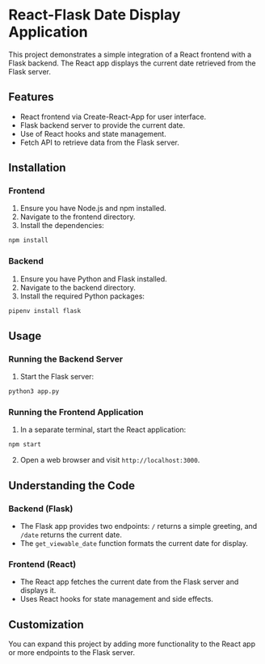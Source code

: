 # React-Flask Date Display Application

This project demonstrates a simple integration of a React frontend with a Flask backend. The React app displays the current date retrieved from the Flask server.

## Features

- React frontend via Create-React-App for user interface.
- Flask backend server to provide the current date.
- Use of React hooks and state management.
- Fetch API to retrieve data from the Flask server.

## Installation

### Frontend

1. Ensure you have Node.js and npm installed.
2. Navigate to the frontend directory.
3. Install the dependencies:

```bash
npm install
```

### Backend

1. Ensure you have Python and Flask installed.
2. Navigate to the backend directory.
3. Install the required Python packages:

```bash
pipenv install flask
```

## Usage

### Running the Backend Server

1. Start the Flask server:

```bash
python3 app.py
```

### Running the Frontend Application

1. In a separate terminal, start the React application:

```bash
npm start
```

2. Open a web browser and visit `http://localhost:3000`.

## Understanding the Code

### Backend (Flask)

- The Flask app provides two endpoints: `/` returns a simple greeting, and `/date` returns the current date.
- The `get_viewable_date` function formats the current date for display.

### Frontend (React)

- The React app fetches the current date from the Flask server and displays it.
- Uses React hooks for state management and side effects.

## Customization

You can expand this project by adding more functionality to the React app or more endpoints to the Flask server.